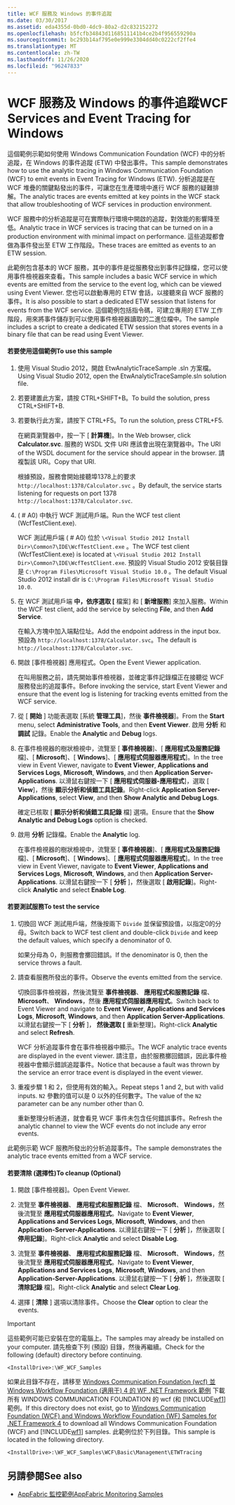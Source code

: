 ```yaml
---
title: WCF 服務及 Windows 的事件追蹤
ms.date: 03/30/2017
ms.assetid: eda4355d-0bd0-4dc9-80a2-d2c832152272
ms.openlocfilehash: b5fcfb34843d1168511141b4ce2b4f956559290a
ms.sourcegitcommit: bc293b14af795e0e999e3304dd40c0222cf2ffe4
ms.translationtype: MT
ms.contentlocale: zh-TW
ms.lasthandoff: 11/26/2020
ms.locfileid: "96247833"
---
```

# <a name="wcf-services-and-event-tracing-for-windows"></a><span data-ttu-id="308f4-102">WCF 服務及 Windows 的事件追蹤</span><span class="sxs-lookup"><span data-stu-id="308f4-102">WCF Services and Event Tracing for Windows</span></span>

<span data-ttu-id="308f4-103">這個範例示範如何使用 Windows Communication Foundation (WCF) 中的分析追蹤，在 Windows 的事件追蹤 (ETW) 中發出事件。</span><span class="sxs-lookup"><span data-stu-id="308f4-103">This sample demonstrates how to use the analytic tracing in Windows Communication Foundation (WCF) to emit events in Event Tracing for Windows (ETW).</span></span> <span data-ttu-id="308f4-104">分析追蹤是在 WCF 堆疊的關鍵點發出的事件，可讓您在生產環境中進行 WCF 服務的疑難排解。</span><span class="sxs-lookup"><span data-stu-id="308f4-104">The analytic traces are events emitted at key points in the WCF stack that allow troubleshooting of WCF services in production environment.</span></span>

 <span data-ttu-id="308f4-105">WCF 服務中的分析追蹤是可在實際執行環境中開啟的追蹤，對效能的影響降至低。</span><span class="sxs-lookup"><span data-stu-id="308f4-105">Analytic trace in WCF services is tracing that can be turned on in a production environment with minimal impact on performance.</span></span> <span data-ttu-id="308f4-106">這些追蹤都會做為事件發出至 ETW 工作階段。</span><span class="sxs-lookup"><span data-stu-id="308f4-106">These traces are emitted as events to an ETW session.</span></span>

 <span data-ttu-id="308f4-107">此範例包含基本的 WCF 服務，其中的事件是從服務發出到事件記錄檔，您可以使用事件檢視器來查看。</span><span class="sxs-lookup"><span data-stu-id="308f4-107">This sample includes a basic WCF service in which events are emitted from the service to the event log, which can be viewed using Event Viewer.</span></span> <span data-ttu-id="308f4-108">您也可以啟動專用的 ETW 會話，以接聽來自 WCF 服務的事件。</span><span class="sxs-lookup"><span data-stu-id="308f4-108">It is also possible to start a dedicated ETW session that listens for events from the WCF service.</span></span> <span data-ttu-id="308f4-109">這個範例包括指令碼，可建立專用的 ETW 工作階段，用來將事件儲存到可以使用事件檢視器讀取的二進位檔中。</span><span class="sxs-lookup"><span data-stu-id="308f4-109">The sample includes a script to create a dedicated ETW session that stores events in a binary file that can be read using Event Viewer.</span></span>

#### <a name="to-use-this-sample"></a><span data-ttu-id="308f4-110">若要使用這個範例</span><span class="sxs-lookup"><span data-stu-id="308f4-110">To use this sample</span></span>

1. <span data-ttu-id="308f4-111">使用 Visual Studio 2012，開啟 EtwAnalyticTraceSample .sln 方案檔。</span><span class="sxs-lookup"><span data-stu-id="308f4-111">Using Visual Studio 2012, open the EtwAnalyticTraceSample.sln solution file.</span></span>

2. <span data-ttu-id="308f4-112">若要建置此方案，請按 CTRL+SHIFT+B。</span><span class="sxs-lookup"><span data-stu-id="308f4-112">To build the solution, press CTRL+SHIFT+B.</span></span>

3. <span data-ttu-id="308f4-113">若要執行此方案，請按下 CTRL+F5。</span><span class="sxs-lookup"><span data-stu-id="308f4-113">To run the solution, press CTRL+F5.</span></span>

     <span data-ttu-id="308f4-114">在網頁瀏覽器中，按一下 [ **計算機**]。</span><span class="sxs-lookup"><span data-stu-id="308f4-114">In the Web browser, click **Calculator.svc**.</span></span> <span data-ttu-id="308f4-115">服務的 WSDL 文件 URI 應該會出現在瀏覽器中。</span><span class="sxs-lookup"><span data-stu-id="308f4-115">The URI of the WSDL document for the service should appear in the browser.</span></span> <span data-ttu-id="308f4-116">請複製該 URI。</span><span class="sxs-lookup"><span data-stu-id="308f4-116">Copy that URI.</span></span>

     <span data-ttu-id="308f4-117">根據預設，服務會開始接聽埠1378上的要求 `http://localhost:1378/Calculator.svc` 。</span><span class="sxs-lookup"><span data-stu-id="308f4-117">By default, the service starts listening for requests on port 1378 `http://localhost:1378/Calculator.svc`.</span></span>

4. <span data-ttu-id="308f4-118"> ( # A0) 中執行 WCF 測試用戶端。</span><span class="sxs-lookup"><span data-stu-id="308f4-118">Run the WCF test client (WcfTestClient.exe).</span></span>

     <span data-ttu-id="308f4-119">WCF 測試用戶端 ( # A0) 位於 `\<Visual Studio 2012 Install Dir>\Common7\IDE\WcfTestClient.exe` 。</span><span class="sxs-lookup"><span data-stu-id="308f4-119">The WCF test client (WcfTestClient.exe) is located at `\<Visual Studio 2012 Install Dir>\Common7\IDE\WcfTestClient.exe`.</span></span>  <span data-ttu-id="308f4-120">預設的 Visual Studio 2012 安裝目錄是 `C:\Program Files\Microsoft Visual Studio 10.0` 。</span><span class="sxs-lookup"><span data-stu-id="308f4-120">The default Visual Studio 2012 install dir is `C:\Program Files\Microsoft Visual Studio 10.0`.</span></span>

5. <span data-ttu-id="308f4-121">在 WCF 測試用戶端 **中，依序選取 [** 檔案] 和 [ **新增服務**] 來加入服務。</span><span class="sxs-lookup"><span data-stu-id="308f4-121">Within the WCF test client, add the service by selecting **File**, and then **Add Service**.</span></span>

     <span data-ttu-id="308f4-122">在輸入方塊中加入端點位址。</span><span class="sxs-lookup"><span data-stu-id="308f4-122">Add the endpoint address in the input box.</span></span> <span data-ttu-id="308f4-123">預設為 `http://localhost:1378/Calculator.svc`。</span><span class="sxs-lookup"><span data-stu-id="308f4-123">The default is `http://localhost:1378/Calculator.svc`.</span></span>

6. <span data-ttu-id="308f4-124">開啟 [事件檢視器] 應用程式。</span><span class="sxs-lookup"><span data-stu-id="308f4-124">Open the Event Viewer application.</span></span>

     <span data-ttu-id="308f4-125">在叫用服務之前，請先開始事件檢視器，並確定事件記錄檔正在接聽從 WCF 服務發出的追蹤事件。</span><span class="sxs-lookup"><span data-stu-id="308f4-125">Before invoking the service, start Event Viewer and ensure that the event log is listening for tracking events emitted from the WCF service.</span></span>

7. <span data-ttu-id="308f4-126">從 [ **開始** ] 功能表選取 [系統 **管理工具**]，然後 **事件檢視器**]。</span><span class="sxs-lookup"><span data-stu-id="308f4-126">From the **Start** menu, select **Administrative Tools**, and then **Event Viewer**.</span></span>  <span data-ttu-id="308f4-127">啟用 **分析** 和 **調試** 記錄。</span><span class="sxs-lookup"><span data-stu-id="308f4-127">Enable the **Analytic** and **Debug** logs.</span></span>

8. <span data-ttu-id="308f4-128">在事件檢視器的樹狀檢視中，流覽至 [ **事件檢視器**]、[ **應用程式及服務記錄** 檔]、[ **Microsoft**]、[ **Windows**]、[ **應用程式伺服器應用程式**]。</span><span class="sxs-lookup"><span data-stu-id="308f4-128">In the tree view in Event Viewer, navigate to **Event Viewer**, **Applications and Services Logs**, **Microsoft**, **Windows**, and then **Application Server-Applications**.</span></span> <span data-ttu-id="308f4-129">以滑鼠右鍵按一下 [ **應用程式伺服器-應用程式**]，選取 [ **View**]，然後 **顯示分析和偵錯工具記錄**。</span><span class="sxs-lookup"><span data-stu-id="308f4-129">Right-click **Application Server-Applications**, select **View**, and then **Show Analytic and Debug Logs**.</span></span>

     <span data-ttu-id="308f4-130">確定已核取 [ **顯示分析和偵錯工具記錄** 檔] 選項。</span><span class="sxs-lookup"><span data-stu-id="308f4-130">Ensure that the **Show Analytic and Debug Logs** option is checked.</span></span>

9. <span data-ttu-id="308f4-131">啟用 **分析** 記錄檔。</span><span class="sxs-lookup"><span data-stu-id="308f4-131">Enable the **Analytic** log.</span></span>

     <span data-ttu-id="308f4-132">在事件檢視器的樹狀檢視中，流覽至 [ **事件檢視器**]、[ **應用程式及服務記錄** 檔]、[ **Microsoft**]、[ **Windows**]、[ **應用程式伺服器應用程式**]。</span><span class="sxs-lookup"><span data-stu-id="308f4-132">In the tree view in Event Viewer, navigate to **Event Viewer**, **Applications and Services Logs**, **Microsoft**, **Windows**, and then **Application Server-Applications**.</span></span> <span data-ttu-id="308f4-133">以滑鼠右鍵按一下 [ **分析** ]，然後選取 [ **啟用記錄**]。</span><span class="sxs-lookup"><span data-stu-id="308f4-133">Right-click **Analytic** and select **Enable Log**.</span></span>

#### <a name="to-test-the-service"></a><span data-ttu-id="308f4-134">若要測試服務</span><span class="sxs-lookup"><span data-stu-id="308f4-134">To test the service</span></span>

1. <span data-ttu-id="308f4-135">切換回 WCF 測試用戶端，然後按兩下 `Divide` 並保留預設值，以指定0的分母。</span><span class="sxs-lookup"><span data-stu-id="308f4-135">Switch back to WCF test client and double-click `Divide` and keep the default values, which specify a denominator of 0.</span></span>

     <span data-ttu-id="308f4-136">如果分母為 0，則服務會擲回錯誤。</span><span class="sxs-lookup"><span data-stu-id="308f4-136">If the denominator is 0, then the service throws a fault.</span></span>

2. <span data-ttu-id="308f4-137">請查看服務所發出的事件。</span><span class="sxs-lookup"><span data-stu-id="308f4-137">Observe the events emitted from the service.</span></span>

     <span data-ttu-id="308f4-138">切換回事件檢視器，然後流覽至 **事件檢視器**、 **應用程式和服務記錄** 檔、 **Microsoft**、 **Windows**，然後 **應用程式伺服器應用程式**。</span><span class="sxs-lookup"><span data-stu-id="308f4-138">Switch back to Event Viewer and navigate to **Event Viewer**, **Applications and Services Logs**, **Microsoft**, **Windows**, and then **Application Server-Applications**.</span></span> <span data-ttu-id="308f4-139">以滑鼠右鍵按一下 [ **分析** ]， **然後選取 [** 重新整理]。</span><span class="sxs-lookup"><span data-stu-id="308f4-139">Right-click **Analytic** and select **Refresh**.</span></span>

     <span data-ttu-id="308f4-140">WCF 分析追蹤事件會在事件檢視器中顯示。</span><span class="sxs-lookup"><span data-stu-id="308f4-140">The WCF analytic trace events are displayed in the event viewer.</span></span> <span data-ttu-id="308f4-141">請注意，由於服務擲回錯誤，因此事件檢視器中會顯示錯誤追蹤事件。</span><span class="sxs-lookup"><span data-stu-id="308f4-141">Notice that because a fault was thrown by the service an error trace event is displayed in the event viewer.</span></span>

3. <span data-ttu-id="308f4-142">重複步驟 1 和 2，但使用有效的輸入。</span><span class="sxs-lookup"><span data-stu-id="308f4-142">Repeat steps 1 and 2, but with valid inputs.</span></span> <span data-ttu-id="308f4-143">`N2` 參數的值可以是 0 以外的任何數字。</span><span class="sxs-lookup"><span data-stu-id="308f4-143">The value of the `N2` parameter can be any number other than 0.</span></span>

     <span data-ttu-id="308f4-144">重新整理分析通道，就會看見 WCF 事件未包含任何錯誤事件。</span><span class="sxs-lookup"><span data-stu-id="308f4-144">Refresh the analytic channel to view the WCF events do not include any error events.</span></span>

 <span data-ttu-id="308f4-145">此範例示範 WCF 服務所發出的分析追蹤事件。</span><span class="sxs-lookup"><span data-stu-id="308f4-145">The sample demonstrates the analytic trace events emitted from a WCF service.</span></span>

#### <a name="to-cleanup-optional"></a><span data-ttu-id="308f4-146">若要清除 (選擇性)</span><span class="sxs-lookup"><span data-stu-id="308f4-146">To cleanup (Optional)</span></span>

1. <span data-ttu-id="308f4-147">開啟 [事件檢視器]。</span><span class="sxs-lookup"><span data-stu-id="308f4-147">Open Event Viewer.</span></span>

2. <span data-ttu-id="308f4-148">流覽至 **事件檢視器**、 **應用程式和服務記錄** 檔、 **Microsoft**、 **Windows**，然後流覽至 **應用程式伺服器應用程式**。</span><span class="sxs-lookup"><span data-stu-id="308f4-148">Navigate to **Event Viewer**, **Applications and Services Logs**, **Microsoft**, **Windows**, and then **Application-Server-Applications**.</span></span> <span data-ttu-id="308f4-149">以滑鼠右鍵按一下 [ **分析** ]，然後選取 [ **停用記錄**]。</span><span class="sxs-lookup"><span data-stu-id="308f4-149">Right-click **Analytic** and select **Disable Log**.</span></span>

3. <span data-ttu-id="308f4-150">流覽至 **事件檢視器**、 **應用程式和服務記錄** 檔、 **Microsoft**、 **Windows**，然後流覽至 **應用程式伺服器應用程式**。</span><span class="sxs-lookup"><span data-stu-id="308f4-150">Navigate to **Event Viewer**, **Applications and Services Logs**, **Microsoft**, **Windows**, and then **Application-Server-Applications**.</span></span> <span data-ttu-id="308f4-151">以滑鼠右鍵按一下 [ **分析** ]，然後選取 [ **清除記錄** 檔]。</span><span class="sxs-lookup"><span data-stu-id="308f4-151">Right-click **Analytic** and select **Clear Log**.</span></span>

4. <span data-ttu-id="308f4-152">選擇 [ **清除** ] 選項以清除事件。</span><span class="sxs-lookup"><span data-stu-id="308f4-152">Choose the **Clear** option to clear the events.</span></span>

> [!IMPORTANT]
> <span data-ttu-id="308f4-153">這些範例可能已安裝在您的電腦上。</span><span class="sxs-lookup"><span data-stu-id="308f4-153">The samples may already be installed on your computer.</span></span> <span data-ttu-id="308f4-154">請先檢查下列 (預設) 目錄，然後再繼續。</span><span class="sxs-lookup"><span data-stu-id="308f4-154">Check for the following (default) directory before continuing.</span></span>  
>
> `<InstallDrive>:\WF_WCF_Samples`  
>
> <span data-ttu-id="308f4-155">如果此目錄不存在，請移至 [Windows Communication Foundation (wcf) 並 Windows Workflow Foundation (適用于) 4 的 WF .NET Framework 範例](https://www.microsoft.com/download/details.aspx?id=21459) 下載所有 WINDOWS COMMUNICATION FOUNDATION 的 wcf (和 [!INCLUDE[wf1](../../../../includes/wf1-md.md)] 範例。</span><span class="sxs-lookup"><span data-stu-id="308f4-155">If this directory does not exist, go to [Windows Communication Foundation (WCF) and Windows Workflow Foundation (WF) Samples for .NET Framework 4](https://www.microsoft.com/download/details.aspx?id=21459) to download all Windows Communication Foundation (WCF) and [!INCLUDE[wf1](../../../../includes/wf1-md.md)] samples.</span></span> <span data-ttu-id="308f4-156">此範例位於下列目錄。</span><span class="sxs-lookup"><span data-stu-id="308f4-156">This sample is located in the following directory.</span></span>  
>
> `<InstallDrive>:\WF_WCF_Samples\WCF\Basic\Management\ETWTracing`  
  
## <a name="see-also"></a><span data-ttu-id="308f4-157">另請參閱</span><span class="sxs-lookup"><span data-stu-id="308f4-157">See also</span></span>

- <span data-ttu-id="308f4-158">[AppFabric 監控範例](/previous-versions/appfabric/ff383407(v=azure.10))</span><span class="sxs-lookup"><span data-stu-id="308f4-158">[AppFabric Monitoring Samples](/previous-versions/appfabric/ff383407(v=azure.10))</span></span>
